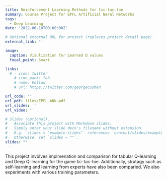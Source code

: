 ```yaml
---
title: Reinforcement Learning Methods for tic-tac-toe
summary: Course Project for EPFL Artificial Neral Networks
tags:
  - Deep Learning
date: '2022-06-10T00:00:00Z'

# Optional external URL for project (replaces project detail page).
external_link: ''

image:
  caption: Visulization for Learned Q values
  focal_point: Smart

links:
  # - icon: twitter
    # icon_pack: fab
    # name: Follow
    # url: https://twitter.com/georgecushen

url_code: ''
url_pdf: files/EPFL_ANN.pdf
url_slides: ''
url_video: ''

# Slides (optional).
#   Associate this project with Markdown slides.
#   Simply enter your slide deck's filename without extension.
#   E.g. `slides = "example-slides"` references `content/slides/example-slides.md`.
#   Otherwise, set `slides = ""`.
slides: ""
---
```


This project involves implmenation and comparison for tabular Q-learning and Deep Q-learning for the game tic-tac-toe. Additionally, stratagy such as self-learning and learning from experts have also been comparied. We also experiments with various training parameters.  